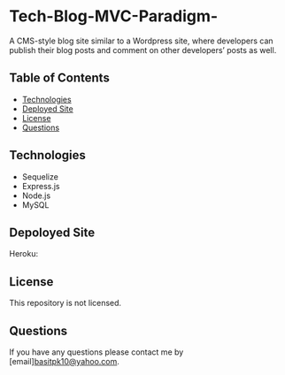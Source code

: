 # Tech-Blog-MVC-Paradigm-
A CMS-style blog site similar to a Wordpress site, where developers can publish their blog posts and comment on other developers’ posts as well.

## Table of Contents
* [Technologies](#technologies)
* [Deployed Site](#depoloyed)
* [License](#license)
* [Questions](#questions)

## Technologies
* Sequelize
* Express.js
* Node.js
* MySQL

## Depoloyed Site
Heroku: 

## License
This repository is not licensed.

## Questions
If you have any questions please contact me by [email][basitpk10@yahoo.com](mailto:basitpk10@yahoo.com).